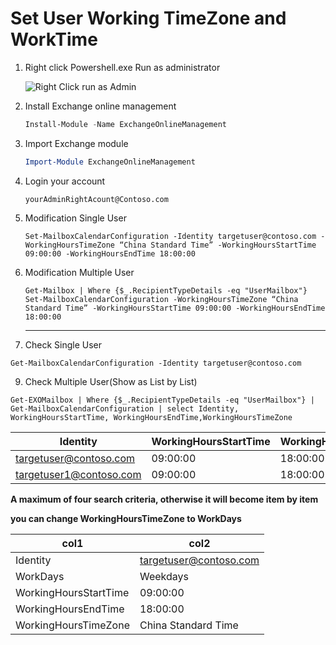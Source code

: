 # Set User Working TimeZone and WorkTime

1. Right click Powershell.exe Run as administrator

   ![Right Click run as Admin](https://na.cx/i/AUF89YN.webp)
2. Install Exchange online management

   ```powershell
   Install-Module -Name ExchangeOnlineManagement
   ```
3. Import Exchange module

   ```powershell
   Import-Module ExchangeOnlineManagement
   ```
4. Login your account

   ```
   yourAdminRightAcount@Contoso.com
   ```
5. Modification Single User

   ```
   Set-MailboxCalendarConfiguration -Identity targetuser@contoso.com -WorkingHoursTimeZone “China Standard Time” -WorkingHoursStartTime 09:00:00 -WorkingHoursEndTime 18:00:00
   ```
6. Modification Multiple User

   ```
   Get-Mailbox | Where {$_.RecipientTypeDetails -eq "UserMailbox"}  
   Set-MailboxCalendarConfiguration -WorkingHoursTimeZone “China Standard Time” -WorkingHoursStartTime 09:00:00 -WorkingHoursEndTime 18:00:00
   ```

   ---
7. Check Single User

```
Get-MailboxCalendarConfiguration -Identity targetuser@contoso.com 
```

9. Check Multiple User(Show as List by List)

```
Get-EXOMailbox | Where {$_.RecipientTypeDetails -eq "UserMailbox"} | Get-MailboxCalendarConfiguration | select Identity,  WorkingHoursStartTime, WorkingHoursEndTime,WorkingHoursTimeZone
```

| Identity                | WorkingHoursStartTime | WorkingHoursEndTime | WorkingHoursTimeZone |
| ----------------------- | --------------------- | ------------------- | -------------------- |
| targetuser@contoso.com  | 09:00:00              | 18:00:00            | China Standard Time  |
| targetuser1@contoso.com | 09:00:00              | 18:00:00            | China Standard Time  |

**A maximum of four search criteria, otherwise it will become item by item**

**you can change WorkingHoursTimeZone to WorkDays**


| col1                  | col2                   |
| --------------------- | ---------------------- |
| Identity              | targetuser@contoso.com |
| WorkDays              | Weekdays               |
| WorkingHoursStartTime | 09:00:00               |
| WorkingHoursEndTime   | 18:00:00               |
| WorkingHoursTimeZone  | China Standard Time    |


